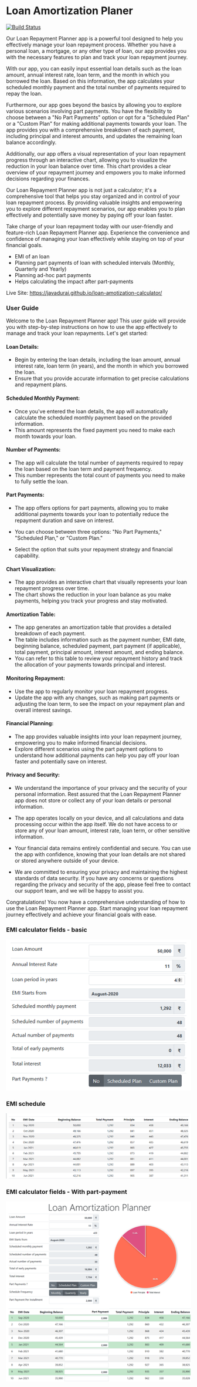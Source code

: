 # Loan Amortization Planer

[![Build Status](https://travis-ci.org/joemccann/dillinger.svg?branch=master)](https://javadurai.github.io/loan-amotization-calculator/)

Our Loan Repayment Planner app is a powerful tool designed to help you effectively manage your loan repayment process. Whether you have a personal loan, a mortgage, or any other type of loan, our app provides you with the necessary features to plan and track your loan repayment journey.

With our app, you can easily input essential loan details such as the loan amount, annual interest rate, loan term, and the month in which you borrowed the loan. Based on this information, the app calculates your scheduled monthly payment and the total number of payments required to repay the loan.

Furthermore, our app goes beyond the basics by allowing you to explore various scenarios involving part payments. You have the flexibility to choose between a "No Part Payments" option or opt for a "Scheduled Plan" or a "Custom Plan" for making additional payments towards your loan. The app provides you with a comprehensive breakdown of each payment, including principal and interest amounts, and updates the remaining loan balance accordingly.

Additionally, our app offers a visual representation of your loan repayment progress through an interactive chart, allowing you to visualize the reduction in your loan balance over time. This chart provides a clear overview of your repayment journey and empowers you to make informed decisions regarding your finances.

Our Loan Repayment Planner app is not just a calculator; it's a comprehensive tool that helps you stay organized and in control of your loan repayment process. By providing valuable insights and empowering you to explore different repayment scenarios, our app enables you to plan effectively and potentially save money by paying off your loan faster.

Take charge of your loan repayment today with our user-friendly and feature-rich Loan Repayment Planner app. Experience the convenience and confidence of managing your loan effectively while staying on top of your financial goals.

- EMI of an loan
- Planning part payments of loan with scheduled intervals (Monthly, Quarterly and Yearly)
- Planning ad-hoc part payments
- Helps calculating the impact after part-payments

Live Site: https://javadurai.github.io/loan-amotization-calculator/

### User Guide

Welcome to the Loan Repayment Planner app! This user guide will provide you with step-by-step instructions on how to use the app effectively to manage and track your loan repayments. Let's get started:

#### Loan Details:

- Begin by entering the loan details, including the loan amount, annual interest rate, loan term (in years), and the month in which you borrowed the loan.
- Ensure that you provide accurate information to get precise calculations and repayment plans.

#### Scheduled Monthly Payment:

- Once you've entered the loan details, the app will automatically calculate the scheduled monthly payment based on the provided information.
- This amount represents the fixed payment you need to make each month towards your loan.

#### Number of Payments:

- The app will calculate the total number of payments required to repay the loan based on the loan term and payment frequency.
- This number represents the total count of payments you need to make to fully settle the loan.

#### Part Payments:

- The app offers options for part payments, allowing you to make additional payments towards your loan to potentially reduce the repayment duration and save on interest.

- You can choose between three options: "No Part Payments," "Scheduled Plan," or "Custom Plan."
- Select the option that suits your repayment strategy and financial capability.

#### Chart Visualization:

- The app provides an interactive chart that visually represents your loan repayment progress over time.
- The chart shows the reduction in your loan balance as you make payments, helping you track your progress and stay motivated.

#### Amortization Table:

- The app generates an amortization table that provides a detailed breakdown of each payment.
- The table includes information such as the payment number, EMI date, beginning balance, scheduled payment, part payment (if applicable), total payment, principal amount, interest amount, and ending balance.
- You can refer to this table to review your repayment history and track the allocation of your payments towards principal and interest.

#### Monitoring Repayment:

- Use the app to regularly monitor your loan repayment progress.
- Update the app with any changes, such as making part payments or adjusting the loan term, to see the impact on your repayment plan and overall interest savings.

#### Financial Planning:

- The app provides valuable insights into your loan repayment journey, empowering you to make informed financial decisions.
- Explore different scenarios using the part payment options to understand how additional payments can help you pay off your loan faster and potentially save on interest.

#### Privacy and Security:

- We understand the importance of your privacy and the security of your personal information. Rest assured that the Loan Repayment Planner app does not store or collect any of your loan details or personal information.

- The app operates locally on your device, and all calculations and data processing occur within the app itself. We do not have access to or store any of your loan amount, interest rate, loan term, or other sensitive information.

- Your financial data remains entirely confidential and secure. You can use the app with confidence, knowing that your loan details are not shared or stored anywhere outside of your device.

- We are committed to ensuring your privacy and maintaining the highest standards of data security. If you have any concerns or questions regarding the privacy and security of the app, please feel free to contact our support team, and we will be happy to assist you.

Congratulations! You now have a comprehensive understanding of how to use the Loan Repayment Planner app. Start managing your loan repayment journey effectively and achieve your financial goals with ease.

### EMI calculator fields - basic

![image](./img/fields.png)

### EMI schedule

![image](./img/schedule.png)

### EMI calculator fields - With part-payment

![image](./img/part-payment.png)

